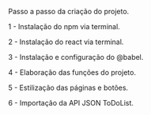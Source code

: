 Passo a passo da criação do projeto.

1 - Instalação do npm via terminal.

2 - Instalação do react via terminal.

3 - Instalação e configuração do @babel.

4 - Elaboração das funções do projeto.

5 - Estilização das páginas e botões.

6 - Importação da API JSON ToDoList.
